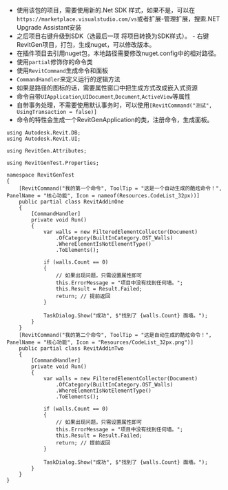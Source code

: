 ﻿- 使用该包的项目，需要使用新的.Net SDK 样式，如果不是，可以在```https://marketplace.visualstudio.com/vs```或者扩展-管理扩展，搜索.NET Upgrade Assistant安装
- 之后项目右键升级到SDK（选最后一项 将项目转换为SDK样式）。
﻿- 右键RevitGen项目，打包，生成nuget，可以修改版本。
- 在插件项目去引用nuget包，本地路径需要修改nuget.config中的相对路径。
- 使用```partial```修饰你的命令类
- 使用```RevitCommand```生成命令和面板
- ```CommandHandler```来定义运行的逻辑方法
- 如果是路径的图标的话，需要属性窗口中把生成方式改成嵌入式资源
- 命令自带```UIApplication```,```UIDocument```,```Document```,```ActiveView```等属性
- 自带事务处理，不需要使用默认事务时，可以使用```[RevitCommand("测试", UsingTransaction = false)]```
- 命令的特性会生成一个RevitGenApplication的类，注册命令，生成面板。
```
using Autodesk.Revit.DB;
using Autodesk.Revit.UI;

using RevitGen.Attributes;

using RevitGenTest.Properties;

namespace RevitGenTest
{
    [RevitCommand("我的第一个命令", ToolTip = "这是一个自动生成的酷炫命令！", PanelName = "核心功能", Icon = nameof(Resources.CodeList_32px))]
    public partial class RevitAddinOne
    {
        [CommandHandler]
        private void Run()
        {
            var walls = new FilteredElementCollector(Document)
                .OfCategory(BuiltInCategory.OST_Walls)
                .WhereElementIsNotElementType()
                .ToElements();

            if (walls.Count == 0)
            {
                // 如果出现问题，只需设置属性即可
                this.ErrorMessage = "项目中没有找到任何墙。";
                this.Result = Result.Failed;
                return; // 提前返回
            }

            TaskDialog.Show("成功", $"找到了 {walls.Count} 面墙。");
        }
    }
    [RevitCommand("我的第二个命令", ToolTip = "这是自动生成的酷炫命令！", PanelName = "核心功能", Icon = "Resources/CodeList_32px.png")]
    public partial class RevitAddinTwo
    {
        [CommandHandler]
        private void Run()
        {
            var walls = new FilteredElementCollector(Document)
                .OfCategory(BuiltInCategory.OST_Walls)
                .WhereElementIsNotElementType()
                .ToElements();

            if (walls.Count == 0)
            {
                // 如果出现问题，只需设置属性即可
                this.ErrorMessage = "项目中没有找到任何墙。";
                this.Result = Result.Failed;
                return; // 提前返回
            }

            TaskDialog.Show("成功", $"找到了 {walls.Count} 面墙。");
        }
    }
}
```
